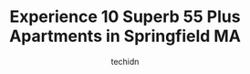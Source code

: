 ---
layout: ampstory
image: https://i0.wp.com/www.depkes.org/wp-content/uploads/2023/06/55-plus-apartments-0-in-springfield-ma-1685800752.jpeg?resize=640,853
author: techidn
featured: false
description: Discover the impressive array of 55 Plus Apartments options in Springfield MA, where you can find 10 of the largest 55 Plus Apartments establishments in the area. From renowned classics to h
title: Experience 10 Superb 55 Plus Apartments in Springfield MA
cover:
   title: Experience 10 Superb 55 Plus Apartments in Springfield MA
   subtitle: Rickpate
   background: https://www.depkes.org/wp-content/uploads/2023/06/55-plus-apartments-0-in-springfield-ma-1685800752.jpeg

pages: 
 - layout: thirds
   top: <h1>#1 Stockbridge Court</h1>
   bottom: "<p>I have lived here for over a year and a half and am very pleased with the apartment and all the staff. The units are quite  timely for the age of the building and very co</p>"
   background: https://www.depkes.org/wp-content/uploads/2023/06/55-plus-apartments-1-in-springfield-ma-1685800753.jpeg
   backgroundblur: true
 - layout: thirds
   top: <h1>#2 Bay Meadow Apartments</h1>
   bottom: "<p>Very quiet place an friendly staffBut Apartments r a.bit small</p>"
   background: https://www.depkes.org/wp-content/uploads/2023/06/55-plus-apartments-2-in-springfield-ma-1685800753.jpeg
   cta:
      link: https://www.depkes.org/blog/experience-10-superb-55-plus-apartments-in-springfield-ma/
      text: Experience 10 Superb 55 Plus Apartments in Springfield MA
 - layout: thirds
   top: <h1>#3 Home Like Management</h1>
   bottom: "<p>55 Craig Dr, West Springfield, MA 01089, United States</p>"
   background: https://www.depkes.org/wp-content/uploads/2023/06/55-plus-apartments-3-in-springfield-ma-1685800753.jpeg
   cta:
      link: https://www.depkes.org/blog/experience-10-superb-55-plus-apartments-in-springfield-ma/
      text: Experience 10 Superb 55 Plus Apartments in Springfield MA
 - layout: thirds
   top: <h1>#4 Forest Park Apartments</h1>
   bottom: "<p>89 Longhill St, Springfield, MA 01108, United States</p>"
   background: https://images.unsplash.com/photo-1608411404720-c8f0417bcdba?ixlib=rb-4.0.3&ixid=MnwxMjA3fDB8MHxwaG90by1wYWdlfHx8fGVufDB8fHx8&auto=format&fit=crop&w=640&h=853&q=80
   cta:
      link: https://www.depkes.org/blog/experience-10-superb-55-plus-apartments-in-springfield-ma/
      text: Experience 10 Superb 55 Plus Apartments in Springfield MA
 - layout: thirds
   top: <h1>#5 Linden Towers</h1>
   bottom: "<p>310 Stafford St, Springfield, MA 01104, United States</p>"
   background: https://images.unsplash.com/photo-1591393223703-56fe1347ac62?ixlib=rb-4.0.3&ixid=MnwxMjA3fDB8MHxwaG90by1wYWdlfHx8fGVufDB8fHx8&auto=format&fit=crop&w=640&h=853&q=80
   cta:
      link: https://www.depkes.org/blog/experience-10-superb-55-plus-apartments-in-springfield-ma/
      text: Experience 10 Superb 55 Plus Apartments in Springfield MA
 - layout: thirds
   top: <h1>#6 Loomis Lakeside at Reeds Landing in Springfield</h1>
   bottom: "<p>807 Wilbraham Rd, Springfield, MA 01109, United States</p>"
   background: https://images.unsplash.com/photo-1518640467707-6811f4a6ab73?ixlib=rb-4.0.3&ixid=MnwxMjA3fDB8MHxwaG90by1wYWdlfHx8fGVufDB8fHx8&auto=format&fit=crop&w=640&h=853&q=80
   cta:
      link: https://www.depkes.org/blog/experience-10-superb-55-plus-apartments-in-springfield-ma/
      text: Experience 10 Superb 55 Plus Apartments in Springfield MA
 - layout: thirds
   top: <h1>#7 Riverview Senior Center</h1>
   bottom: "<p>122 Clyde St, Springfield, MA 01107, United States</p>"
   background: https://images.unsplash.com/photo-1462556791646-c201b8241a94?ixlib=rb-4.0.3&ixid=MnwxMjA3fDB8MHxwaG90by1wYWdlfHx8fGVufDB8fHx8&auto=format&fit=crop&w=640&h=853&q=80
   cta:
      link: https://www.depkes.org/blog/experience-10-superb-55-plus-apartments-in-springfield-ma/
      text: Experience 10 Superb 55 Plus Apartments in Springfield MA
 - layout: thirds
   middle: Continue reading...
   background: https://images.unsplash.com/photo-1547366785-564103df7e13?ixlib=rb-4.0.3&ixid=MnwxMjA3fDB8MHxwaG90by1wYWdlfHx8fGVufDB8fHx8&auto=format&fit=crop&w=640&h=853&q=80
   cta:
      link: https://www.depkes.org/blog/experience-10-superb-55-plus-apartments-in-springfield-ma/
      text: Experience 10 Superb 55 Plus Apartments in Springfield MA
      
---